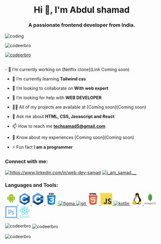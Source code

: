 <h1 align="center">Hi 👋, I'm Abdul shamad</h1>
<h3 align="center">A passionate frontend developer from India.</h3>
<img align="center" alt="coding" width="400" src="https://media2.giphy.com/media/wLNuW1tCKRiPmDV5Y4/giphy.gif?cid=ecf05e47yvq0tx9wjljtgx09g1h2smonuvr8esiszxd2u715&ep=v1_gifs_related&rid=giphy.gif&ct=g">
<br>
<p align="left"> <img src="https://komarev.com/ghpvc/?username=codeerbro&label=Profile%20views&color=0e75b6&style=flat" alt="codeerbro" /> </p>

<p align="left"> <a href="https://github.com/ryo-ma/github-profile-trophy"><img src="https://github-profile-trophy.vercel.app/?username=codeerbro" alt="codeerbro" /></a> </p>
<br>
- 🔭 I’m currently working on [Netflix clone](Link Coming soon)

- 🌱 I’m currently learning **Tailwind css**

- 👯 I’m looking to collaborate on **With web expert**

- 🤝 I’m looking for help with **WEB DEVELOPER**

- 👨‍💻 All of my projects are available at [Coming soon](Coming soon)

- 💬 Ask me about **HTML, CSS, Javascript and React**

- 📫 How to reach me **techsamad5@gmail.com**

- 📄 Know about my experiences [Coming soon](Coming soon)

- ⚡ Fun fact **I am a programmer**

<h3 align="left">Connect with me:</h3>
<p align="left">
<a href="https://www.linkedin.com/in/web-dev-samad" target="blank"><img align="center" src="https://raw.githubusercontent.com/rahuldkjain/github-profile-readme-generator/master/src/images/icons/Social/linked-in-alt.svg" alt="https://www.linkedin.com/in/web-dev-samad" height="30" width="40" /></a>
<a href="https://instagram.com/i_am_samad.__" target="blank"><img align="center" src="https://raw.githubusercontent.com/rahuldkjain/github-profile-readme-generator/master/src/images/icons/Social/instagram.svg" alt="i_am_samad.__" height="30" width="40" /></a>
</p>

<h3 align="left">Languages and Tools:</h3>
<p align="left"> <a href="https://developer.android.com" target="_blank" rel="noreferrer"> <img src="https://raw.githubusercontent.com/devicons/devicon/master/icons/android/android-original-wordmark.svg" alt="android" width="40" height="40"/> </a> <a href="https://www.cprogramming.com/" target="_blank" rel="noreferrer"> <img src="https://raw.githubusercontent.com/devicons/devicon/master/icons/c/c-original.svg" alt="c" width="40" height="40"/> </a> <a href="https://www.w3schools.com/cpp/" target="_blank" rel="noreferrer"> <img src="https://raw.githubusercontent.com/devicons/devicon/master/icons/cplusplus/cplusplus-original.svg" alt="cplusplus" width="40" height="40"/> </a> <a href="https://www.w3schools.com/css/" target="_blank" rel="noreferrer"> <img src="https://raw.githubusercontent.com/devicons/devicon/master/icons/css3/css3-original-wordmark.svg" alt="css3" width="40" height="40"/> </a> <a href="https://www.figma.com/" target="_blank" rel="noreferrer"> <img src="https://www.vectorlogo.zone/logos/figma/figma-icon.svg" alt="figma" width="40" height="40"/> </a> <a href="https://git-scm.com/" target="_blank" rel="noreferrer"> <img src="https://www.vectorlogo.zone/logos/git-scm/git-scm-icon.svg" alt="git" width="40" height="40"/> </a> <a href="https://www.w3.org/html/" target="_blank" rel="noreferrer"> <img src="https://raw.githubusercontent.com/devicons/devicon/master/icons/html5/html5-original-wordmark.svg" alt="html5" width="40" height="40"/> </a> <a href="https://developer.mozilla.org/en-US/docs/Web/JavaScript" target="_blank" rel="noreferrer"> <img src="https://raw.githubusercontent.com/devicons/devicon/master/icons/javascript/javascript-original.svg" alt="javascript" width="40" height="40"/> </a> <a href="https://kotlinlang.org" target="_blank" rel="noreferrer"> <img src="https://www.vectorlogo.zone/logos/kotlinlang/kotlinlang-icon.svg" alt="kotlin" width="40" height="40"/> </a> <a href="https://www.linux.org/" target="_blank" rel="noreferrer"> <img src="https://raw.githubusercontent.com/devicons/devicon/master/icons/linux/linux-original.svg" alt="linux" width="40" height="40"/> </a> <a href="https://www.mongodb.com/" target="_blank" rel="noreferrer"> <img src="https://raw.githubusercontent.com/devicons/devicon/master/icons/mongodb/mongodb-original-wordmark.svg" alt="mongodb" width="40" height="40"/> </a> <a href="https://www.photoshop.com/en" target="_blank" rel="noreferrer"> <img src="https://raw.githubusercontent.com/devicons/devicon/master/icons/photoshop/photoshop-line.svg" alt="photoshop" width="40" height="40"/> </a> <a href="https://reactjs.org/" target="_blank" rel="noreferrer"> <img src="https://raw.githubusercontent.com/devicons/devicon/master/icons/react/react-original-wordmark.svg" alt="react" width="40" height="40"/> </a> </p>

<p><img align="left" src="https://github-readme-stats.vercel.app/api/top-langs?username=codeerbro&show_icons=true&locale=en&layout=compact" alt="codeerbro" /></p>

<p>&nbsp;<img align="center" src="https://github-readme-stats.vercel.app/api?username=codeerbro&show_icons=true&locale=en" alt="codeerbro" /></p>

<p><img align="center" src="https://github-readme-streak-stats.herokuapp.com/?user=codeerbro&" alt="codeerbro" /></p>

